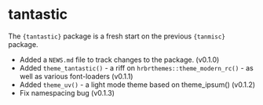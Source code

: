 # tantastic

The `{tantastic}` package is a fresh start on the previous `{tanmisc}` package.

- Added a `NEWS.md` file to track changes to the package. (v0.1.0)
- Added `theme_tantastic()` - a riff on `hrbrthemes::theme_modern_rc()` - as well as various font-loaders (v0.1.1)
- Added `theme_uv()` - a light mode theme based on theme_ipsum() (v0.1.2)
- Fix namespacing bug (v0.1.3)
